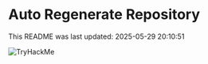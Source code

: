 # Auto Regenerate Repository

This README was last updated: 2025-05-29 20:10:51

 ![TryHackMe](https://tryhackme.com/badge/533634)